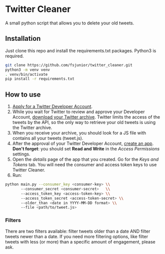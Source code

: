 # Twitter Cleaner

A small python script that allows you to delete your old tweets. 

## Installation

Just clone this repo and install the requirements.txt packages. Python3 is required.

```bash
git clone https://github.com/fsjunior/twitter_cleaner.git
python3 -m venv venv
. venv/bin/activate
pip install -r requirements.txt
```

## How to use

1. [Apply for a Twitter Developer Account](https://developer.twitter.com/en/apply).
2. While you wait for Twitter to review and approve your Developer Account, [download your Twitter archive](https://help.twitter.com/en/managing-your-account/how-to-download-your-twitter-archive). Twitter limits the access of the tweets by the API, so the only way to retrieve your old tweets is using the Twitter archive. 
3. When you receive your archive, you should look for a JS file with contains all your tweets (tweet.js).
4. After the approval of your Twitter Developer Account, [create an app](https://developer.twitter.com/en/apps). 
**Don't forget**: you should set **Read and Write** in the *Access Permissions* settings.
5. Open the *details* page of the app that you created. Go for the *Keys and Tokens* tab. You will need the consumer and access token keys to use Twitter Cleaner.
6. Run: 

``` bash
python main.py --consumer_key <consumer-key> \\
       --consumer_secret <consumer-secret>   \\
       --access_token_key <access-token-key> \\
       --access_token_secret <access-token-secret> \\
       --older_than <date in YYYY-MM-DD format> \\
       --file <path/to/tweet.js>
```


### Filters


There are two filters available: filter tweets older than a date AND filter tweets newer than a date. If you need more filtering options, like filter tweets with less (or more) than a specific amount of engagement, please ask.
 
